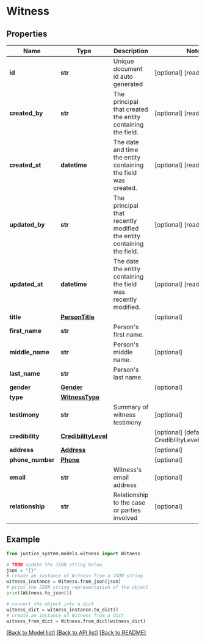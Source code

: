 # Witness


## Properties

Name | Type | Description | Notes
------------ | ------------- | ------------- | -------------
**id** | **str** | Unique document id auto generated | [optional] [readonly] 
**created_by** | **str** | The principal that created the entity containing the field. | [optional] [readonly] 
**created_at** | **datetime** | The date and time the entity containing the field was created. | [optional] [readonly] 
**updated_by** | **str** | The principal that recently modified the entity containing the field. | [optional] [readonly] 
**updated_at** | **datetime** | The date the entity containing the field was recently modified. | [optional] [readonly] 
**title** | [**PersonTitle**](PersonTitle.md) |  | [optional] 
**first_name** | **str** | Person&#39;s first name. | 
**middle_name** | **str** | Person&#39;s middle name. | [optional] 
**last_name** | **str** | Person&#39;s last name. | 
**gender** | [**Gender**](Gender.md) |  | [optional] 
**type** | [**WitnessType**](WitnessType.md) |  | 
**testimony** | **str** | Summary of witness testimony | [optional] 
**credibility** | [**CredibilityLevel**](CredibilityLevel.md) |  | [optional] [default to CredibilityLevel.UNKNOWN]
**address** | [**Address**](Address.md) |  | [optional] 
**phone_number** | [**Phone**](Phone.md) |  | [optional] 
**email** | **str** | Witness&#39;s email address | [optional] 
**relationship** | **str** | Relationship to the case or parties involved | [optional] 

## Example

```python
from justice_system.models.witness import Witness

# TODO update the JSON string below
json = "{}"
# create an instance of Witness from a JSON string
witness_instance = Witness.from_json(json)
# print the JSON string representation of the object
print(Witness.to_json())

# convert the object into a dict
witness_dict = witness_instance.to_dict()
# create an instance of Witness from a dict
witness_from_dict = Witness.from_dict(witness_dict)
```
[[Back to Model list]](../README.md#documentation-for-models) [[Back to API list]](../README.md#documentation-for-api-endpoints) [[Back to README]](../README.md)


